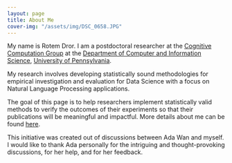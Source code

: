 ```yaml
---
layout: page
title: About Me
cover-img: "/assets/img/DSC_0658.JPG"
---
```


My name is Rotem Dror. I am a postdoctoral researcher at the [Cognitive Computation Group](https://cogcomp.seas.upenn.edu/) at the [Department of Computer and Information Science](https://www.cis.upenn.edu/), [University of Pennsylvania](https://www.upenn.edu/).


My research involves developing statistically sound methodologies for empirical investigation and evaluation for Data Science with a focus on Natural Language Processing applications.

The goal of this page is to help researchers implement statistically valid methods to verify the outcomes of their experiments so that their publications will be meaningful and impactful.
More details about me can be found [here](https://rtmdrr.github.io).

This initiative was created out of discussions between Ada Wan and myself. I would like to thank Ada personally for the intriguing and thought-provoking discussions, for her help, and for her feedback.

